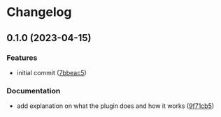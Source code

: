 # Changelog

## 0.1.0 (2023-04-15)


### Features

* initial commit ([7bbeac5](https://github.com/digitalartlab/expo-plugin-localization/commit/7bbeac511abb8dbfded06023a42a2879b53a72ff))


### Documentation

* add explanation on what the plugin does and how it works ([9f71cb5](https://github.com/digitalartlab/expo-plugin-localization/commit/9f71cb56920a1dd00c65979b21cf6ac8c636c810))
